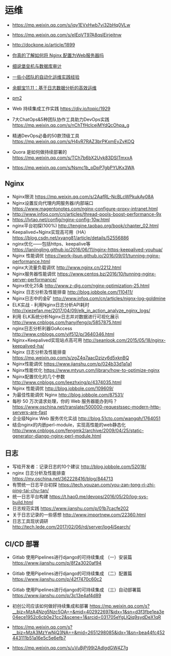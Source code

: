 # 运维

- https://mp.weixin.qq.com/s/iqy1EVxHwb7vi32bHq0VLw
- https://mp.weixin.qq.com/s/eIEpVT97A8qslEirjejtnw
- http://dockone.io/article/1899
- [你真的了解如何将 Nginx 配置为Web服务器吗](https://lufficc.com/blog/configure-nginx-as-a-web-server)
- [细说堡垒机与数据库审计](http://www.freebuf.com/news/153326.html)
- [一些小团队的自动化运维实践经验](http://showme.codes/2018-06-07/devops-in-action/)
- [余额宝11.11：基于日志数据分析的高效运维](https://mp.weixin.qq.com/s?__biz=MzIzNjUxMzk2NQ%3D%3D&mid=2247485956&idx=1&sn=3163ea3bdd17a8b82df243d4c4075818#wechat_redirect)
- [pm2](https://wohugb.gitbooks.io/pm2/content/index.html)
- Web 持续集成工作实践 https://div.io/topic/1929

- 7大ChatOps&5种团队协作工具助力DevOps实践 https://mp.weixin.qq.com/s/nChTfHclcejMYdQcOhpa_g
- 精通DevOps必备的50款顶级工具 https://mp.weixin.qq.com/s/H4vR7RAZ3brPKxmEyZvKOQ
- Quora 是如何做持续部署的 https://mp.weixin.qq.com/s/TCh7b6bX2Uyk83DSITmxxA
- https://mp.weixin.qq.com/s/Nsmc1b_pDpP7gbPYUKx3WA

## Nginx

- Nginx限流 https://mp.weixin.qq.com/s/2AafRL-NcBLcWPkukAy08A
- Nginx设置反向代理内网服务器/内部端口 https://www.magentonotes.com/nginx-configure-proxy-intranet.html
- http://www.infoq.com/cn/articles/thread-pools-boost-performance-9x
- https://lvtao.net/config/nginx-config-10w.html
- nginx平台初探(100%) http://tengine.taobao.org/book/chapter_02.html
- Keepalived+Nginx实现高可用（HA）https://blog.csdn.net/xyang81/article/details/52556886
- nginx优化——包括https、keepalive等 https://lanjingling.github.io/2016/06/11/nginx-https-keepalived-youhua/
- Nginx 性能调优 https://work-jlsun.github.io/2016/09/01/tunning-nginx-performance.html
- nginx大流量负载调优 http://www.nginx.cn/2212.html
- Nginx服务器性能调优 https://www.centos.bz/2016/10/tunning-nginx-server-performance/
- Nginx优化25条 http://www.z-dig.com/nginx-optimization-25.html
- Nginx 日志分析及性能排查 http://blog.jobbole.com/110411/
- Nginx日志中的金矿 http://www.infoq.com/cn/articles/nignx-log-goldmine
- ELK实战 - 利用Nginx日志分析API耗时 http://xiezefan.me/2017/04/09/elk_in_action_analyze_nginx_logs/
- 利用 ELK系统分析Nginx日志并对数据进行可视化展示 http://www.cnblogs.com/hanyifeng/p/5857875.html
- nginx日志分析利器GoAccess http://www.cnblogs.com/yjf512/p/3640346.html
- Nginx+Keepalived实现站点高可用 http://seanlook.com/2015/05/18/nginx-keepalived-ha/
- Nginx 日志分析及性能排查 https://mp.weixin.qq.com/s/zgZ4q7aacDzizy6d5xknBQ
- Nginx性能调优 https://www.jianshu.com/p/024b33d1a1a1
- Nginx性能优化 https://www.mtyun.com/library/how-to-optimize-nginx
- Nginx配置优化的几个参数 http://www.cnblogs.com/leezhxing/p/4374035.html
- Nginx 性能调优 http://blog.jobbole.com/109609/
- 为最佳性能调优 Nginx http://blog.jobbole.com/87531/
- 每秒 50 万次请求处理，你的 Web 服务器能办到吗？https://www.oschina.net/translate/500000-requestssec-modern-http-servers-are-fast
- 企业级Nginx Web 服务优化实战 http://blog.51cto.com/wangqh/1764051
- 结合nginx的内嵌perl-module，实现高性能的web静态化 http://www.cnblogs.com/fengmk2/archive/2009/04/25/static-generator-django-nginx-perl-module.html

## 日志

- 写给开发者：记录日志的10个建议 http://blog.jobbole.com/52018/
- nginx 日志分析及性能排查 https://my.oschina.net/362228416/blog/844713
- 有赞统一日志平台初探 https://tech.youzan.com/you-zan-tong-ri-zhi-ping-tai-chu-tan/
- 统一日志平台构建 https://t.hao0.me/devops/2016/05/20/log-sys-build.html
- 日志规范实践 https://www.jianshu.com/p/01b7cacfe202
- 关于日志记录的一些感想 http://www.importnew.com/22360.html
- 日志工具现状调研 http://tech.lede.com/2017/02/06/rd/server/log4jSearch/

## CI/CD 部署

- Gitlab 使用Pipelines进行django的可持续集成 （一）安装篇 https://www.jianshu.com/p/8f2a3020af94
- Gitlab 使用Pipelines进行django的可持续集成 （二）配置篇 https://www.jianshu.com/p/42f7470c60c2

- Gitlab 使用Pipelines进行django的可持续集成 （三）自动部署篇 https://www.jianshu.com/p/3c13e4af4d89

- 初创公司应该如何做好持续集成和部署 https://mp.weixin.qq.com/s?__biz=MzA4Nzg5Nzc5OA==&mid=402922697&idx=1&sn=d3f3fbe1ea3e04ece1952c6cb0e21cc2&scene=1&srcid=031705eYgLlQiq9sydDeX1qR
- https://mp.weixin.qq.com/s?__biz=MzA3MzYwNjQ3NA==&mid=2651298085&idx=1&sn=bea44fc452443111b51a16e5c5e6efb7

- https://mp.weixin.qq.com/s/uVuBjPj99i2AdlgdGW4Z7g
